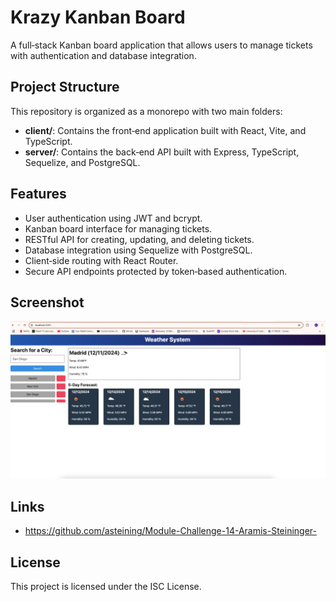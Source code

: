 # Krazy Kanban Board

A full‑stack Kanban board application that allows users to manage tickets with authentication and database integration.

## Project Structure

This repository is organized as a monorepo with two main folders:

- **client/**: Contains the front‑end application built with React, Vite, and TypeScript.
- **server/**: Contains the back‑end API built with Express, TypeScript, Sequelize, and PostgreSQL.

## Features

- User authentication using JWT and bcrypt.
- Kanban board interface for managing tickets.
- RESTful API for creating, updating, and deleting tickets.
- Database integration using Sequelize with PostgreSQL.
- Client‑side routing with React Router.
- Secure API endpoints protected by token‑based authentication.

## Screenshot
![Screenshot of the Kanban Board](/client/public/Module_14_SS.png)




## Links
- https://github.com/asteining/Module-Challenge-14-Aramis-Steininger-


## License
This project is licensed under the ISC License.